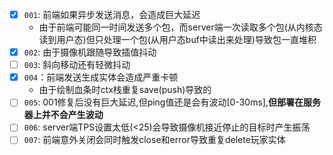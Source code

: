 - [x] `001`: 前端如果异步发送消息，会造成巨大延迟
     - 由于前端可能同一时间发送多个包，而server端一次读取多个包(从内核态读到用户态)但只处理一个包(从用户态buf中读出来处理)导致包一直堆积
- [x] `002`: 由于摄像机跟随导致插值抖动
- [ ] `003`: 斜向移动还有轻微抖动
- [x] `004`：前端发送生成实体会造成严重卡顿
     - 由于绘制血条时ctx栈重复save(push)导致的
- [ ] `005`: 001修复后没有巨大延迟,但ping值还是会有波动[0-30ms],**但部署在服务器上并不会产生波动**
- [ ] `006`: server端TPS设置太低(<25)会导致摄像机接近停止的目标时产生振荡
- [ ] `007`: 前端意外关闭会同时触发close和error导致重复delete玩家实体